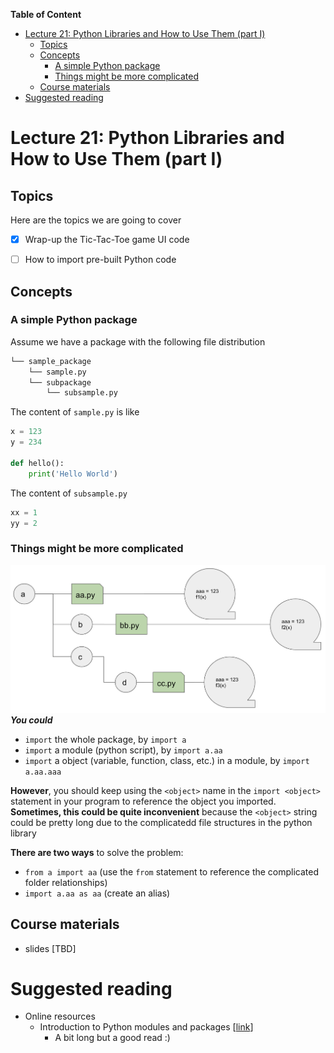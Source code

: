 
**Table of Content**
- [Lecture 21: Python Libraries and How to Use Them (part I)](#lecture-21-python-libraries-and-how-to-use-them-part-i)
  - [Topics](#topics)
  - [Concepts](#concepts)
    - [A simple Python package](#a-simple-python-package)
    - [Things might be more complicated](#things-might-be-more-complicated)
  - [Course materials](#course-materials)
- [Suggested reading](#suggested-reading)

# Lecture 21: Python Libraries and How to Use Them (part I)

## Topics
Here are the topics we are going to cover
* [x] Wrap-up the Tic-Tac-Toe game UI code
* [ ] How to import pre-built Python code


## Concepts
### A simple Python package
Assume we have a package with the following file distribution
```md
└── sample_package
    └── sample.py
    └── subpackage
        └── subsample.py
```
The content of `sample.py` is like
```python
x = 123
y = 234

def hello():
    print('Hello World')
```

The content of `subsample.py`
```python
xx = 1
yy = 2
```

### Things might be more complicated
![](./library_tree.png)
***You could***
* `import` the whole package, by `import a`
* `import` a module (python script), by `import a.aa`
* `import` a object (variable, function, class, etc.) in a module, by `import a.aa.aaa`


**However**, you should keep using the `<object>` name in the `import <object>` statement in your program to reference the object you imported. **Sometimes, this could be quite inconvenient** because the `<object>` string could be pretty long due to the complicatedd file structures in the python library

**There are two ways** to solve the problem:
* `from a import aa` (use the `from` statement to reference the complicated folder relationships)
* `import a.aa as aa` (create an alias)


## Course materials
* slides [TBD]

# Suggested reading
* Online resources
  * Introduction to Python modules and packages [[link](https://realpython.com/python-modules-packages/)]
    * A bit long but a good read :)
